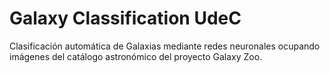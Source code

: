 Galaxy Classification UdeC
==========================

Clasificación automática de Galaxias mediante redes neuronales ocupando imágenes del catálogo astronómico del proyecto Galaxy Zoo.
